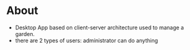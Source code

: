 # About

- Desktop App based on client-server architecture used to manage a garden.
- there are 2 types of users: administrator can do anything